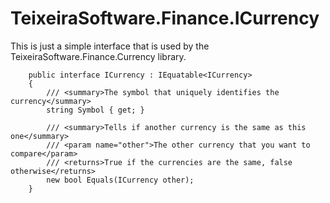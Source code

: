 # TeixeiraSoftware.Finance.ICurrency

This is just a simple interface that is used by the TeixeiraSoftware.Finance.Currency library.

```
    public interface ICurrency : IEquatable<ICurrency>
    {
        /// <summary>The symbol that uniquely identifies the currency</summary>
        string Symbol { get; }

        /// <summary>Tells if another currency is the same as this one</summary>
        /// <param name="other">The other currency that you want to compare</param>
        /// <returns>True if the currencies are the same, false otherwise</returns>
        new bool Equals(ICurrency other);
    }
```

